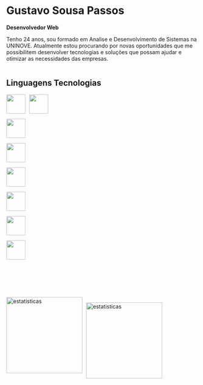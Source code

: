 # Gustavo Sousa Passos

**Desenvolvedor Web** 

Tenho 24 anos, sou formado em Analise e Desenvolvimento de  Sistemas na UNINOVE. Atualmente estou procurando por novas oportunidades que me possibilitem desenvolver tecnologias e soluções que possam ajudar e otimizar as necessidades das empresas.

<a href="https://www.linkedin.com/in/gustavo-sousa-passos-14574b16a">
<img src="https://img.shields.io/badge/Linkedin-blue" alt=""></img>
</a>

## Linguagens Tecnologias 

<img
    style="float: left; padding-right: 10px;"
    width="50px"
    src="https://cdn.jsdelivr.net/gh/devicons/devicon@latest/icons/html5/html5-original-wordmark.svg" />

<img 
    style= "padding-right: 10px;"
    width="50px"
    src="https://cdn.jsdelivr.net/gh/devicons/devicon@latest/icons/css3/css3-original-wordmark.svg" 
/>

<img 
    style="padding-right: 10px;"
    width="50px"
    src="https://cdn.jsdelivr.net/gh/devicons/devicon@latest/icons/javascript/javascript-original.svg" />
          

<img
    style="padding-right: 10px;"
    width="50px"
    src="https://cdn.jsdelivr.net/gh/devicons/devicon@latest/icons/cplusplus/cplusplus-original.svg"
 />

 <img
    style="padding-right: 10px;"
    width="50px"
    src="https://cdn.jsdelivr.net/gh/devicons/devicon@latest/icons/java/java-original-wordmark.svg" />
          

<img 
    style="padding-right: 10px;"
    width="50px"
    src="https://cdn.jsdelivr.net/gh/devicons/devicon@latest/icons/python/python-original-wordmark.svg" />
          
 <img 
    style="padding-right: 10px;"
    width="50px"
    src="https://cdn.jsdelivr.net/gh/devicons/devicon@latest/icons/mysql/mysql-original-wordmark.svg"/>

<img 
    style="padding-right: 10px;"
    width="50px"
    src="https://cdn.jsdelivr.net/gh/devicons/devicon@latest/icons/git/git-plain.svg" />
          
<br>
<br>
<br>
<br>
<br>
<img
    style="float: left; padding-right: 10px;"
    height="200"
     src="https://github-readme-stats.vercel.app/api?username=GustavoSousaPassos&show_icons=true&theme=holi&include_all_commits=true&locale=pt-br" alt="estatisticas">
</img>

<img
    style="float: left; padding-right: 10px;"
    height="200"
     src="https://github-readme-stats.vercel.app/api/top-langs/?username=GustavoSousaPassos&theme=holi&layout=compact&custom_title=Tecnologias" alt="estatisticas">
</img>
